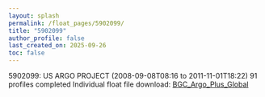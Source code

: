 ```yaml
---
layout: splash
permalink: /float_pages/5902099/
title: "5902099"
author_profile: false
last_created_on: 2025-09-26
toc: false
---
```

 
5902099: US ARGO PROJECT (2008-09-08T08:16 to 2011-11-01T18:22)
91 profiles completed
Individual float file download: [BGC_Argo_Plus_Global](https://ftp.soest.hawaii.edu/bgc_argo_plus/Individual_Floats/outliers_removed/5902099_Sprof_processed.nc)
